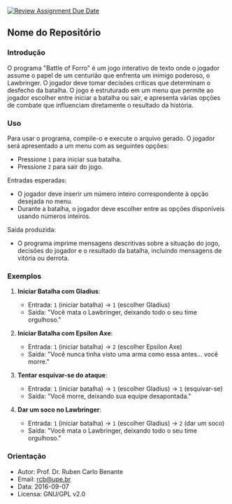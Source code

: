 [![Review Assignment Due Date](https://classroom.github.com/assets/deadline-readme-button-22041afd0340ce965d47ae6ef1cefeee28c7c493a6346c4f15d667ab976d596c.svg)](https://classroom.github.com/a/Una5IRus)
## Nome do Repositório

### Introdução

O programa "Battle of Forro" é um jogo interativo de texto onde o jogador assume o papel de um centurião que enfrenta um inimigo poderoso, o Lawbringer. O jogador deve tomar decisões críticas que determinam o desfecho da batalha. O jogo é estruturado em um menu que permite ao jogador escolher entre iniciar a batalha ou sair, e apresenta várias opções de combate que influenciam diretamente o resultado da história.

### Uso

Para usar o programa, compile-o e execute o arquivo gerado. O jogador será apresentado a um menu com as seguintes opções:
- Pressione `1` para iniciar sua batalha.
- Pressione `2` para sair do jogo.

 Entradas esperadas:
- O jogador deve inserir um número inteiro correspondente à opção desejada no menu.
- Durante a batalha, o jogador deve escolher entre as opções disponíveis usando números inteiros.

 Saída produzida:
- O programa imprime mensagens descritivas sobre a situação do jogo, decisões do jogador e o resultado da batalha, incluindo mensagens de vitória ou derrota.


### Exemplos

1. **Iniciar Batalha com Gladius**:
   - Entrada: `1` (iniciar batalha) → `1` (escolher Gladius)
   - Saída: "Você mata o Lawbringer, deixando todo o seu time orgulhoso."

2. **Iniciar Batalha com Epsilon Axe**:
   - Entrada: `1` (iniciar batalha) → `2` (escolher Epsilon Axe)
   - Saída: "Você nunca tinha visto uma arma como essa antes... você morre."

3. **Tentar esquivar-se do ataque**:
   - Entrada: `1` (iniciar batalha) → `1` (escolher Gladius) → `1` (esquivar-se)
   - Saída: "Você morre, deixando sua equipe desapontada."

4. **Dar um soco no Lawbringer**:
   - Entrada: `1` (iniciar batalha) → `1` (escolher Gladius) → `2` (dar um soco)
   - Saída: "Você mata o Lawbringer, deixando todo o seu time orgulhoso."


### Orientação

* Autor: Prof. Dr. Ruben Carlo Benante
* Email: rcb@upe.br
* Data: 2016-09-07
* Licensa: GNU/GPL v2.0

